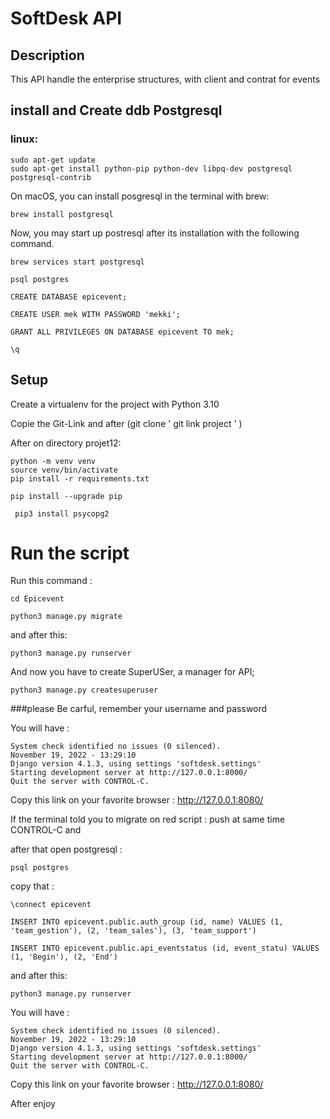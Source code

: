 # SoftDesk API
## Description
This API handle the enterprise structures, with client and contrat for events
## install and Create ddb Postgresql

### linux:
```angular2html
sudo apt-get update
sudo apt-get install python-pip python-dev libpq-dev postgresql postgresql-contrib
```

On macOS, you can install posgresql in the terminal with brew:
```angular2html
brew install postgresql
```
Now, you may start up postresql after its installation with the following command.
```angular2html
brew services start postgresql
```
```
psql postgres
```
```angular2html
CREATE DATABASE epicevent;
```
```angular2html
CREATE USER mek WITH PASSWORD 'mekki';
```
```angular2html
GRANT ALL PRIVILEGES ON DATABASE epicevent TO mek;
```
```angular2html
\q
```
## Setup
Create a virtualenv for the project with Python 3.10

Copie the Git-Link and after (git clone ' git link project ' )

After on directory projet12:

```
python -m venv venv
source venv/bin/activate
pip install -r requirements.txt
```
```
pip install --upgrade pip
```
```
 pip3 install psycopg2
```
# Run the script

Run this command :
```
cd Epicevent
```
```
python3 manage.py migrate
```

and after this:
```
python3 manage.py runserver
```

And now you have to create SuperUSer, a manager for API;
```
python3 manage.py createsuperuser
```
###please Be carful, remember your username and password


You will have :
```
System check identified no issues (0 silenced).
November 19, 2022 - 13:29:10
Django version 4.1.3, using settings 'softdesk.settings'
Starting development server at http://127.0.0.1:8000/
Quit the server with CONTROL-C.

```
Copy this link on your favorite browser :
http://127.0.0.1:8080/

If the terminal told you to migrate on red script :
push at same time CONTROL-C and 

after that open postgresql :
```
psql postgres
```
copy that :
```angular2html
\connect epicevent
```
```angular2html
INSERT INTO epicevent.public.auth_group (id, name) VALUES (1, 'team_gestion'), (2, 'team_sales'), (3, 'team_support')
```
```angular2html
INSERT INTO epicevent.public.api_eventstatus (id, event_statu) VALUES (1, 'Begin'), (2, 'End')
```

and after this:
```
python3 manage.py runserver
```

You will have :
```
System check identified no issues (0 silenced).
November 19, 2022 - 13:29:10
Django version 4.1.3, using settings 'softdesk.settings'
Starting development server at http://127.0.0.1:8000/
Quit the server with CONTROL-C.

```
Copy this link on your favorite browser :
http://127.0.0.1:8080/



After enjoy
